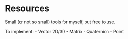 # Resources
Small (or not so small) tools for myself, but free to use.

To implement:
	- Vector 2D/3D
	- Matrix
	- Quaternion
	- Point